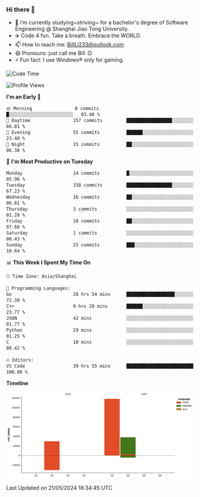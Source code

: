 ### Hi there 👋
- 🌱 I’m currently studying~striving~ for a bachelor's degree of Software Engineering @ Shanghai Jiao Tong University.
- ✈️ Code 4 fun. Take a breath. Embrace the WORLD.
- 📫 How to reach me: BillLi233@outlook.com
- 😄 Pronouns: just call me Bill :D
- ⚡ Fun fact: I use Windows® only for gaming.

<!--START_SECTION:waka-->
![Code Time](http://img.shields.io/badge/Code%20Time-161%20hrs%2034%20mins-blue)

![Profile Views](http://img.shields.io/badge/Profile%20Views-87-blue)

**I'm an Early 🐤** 

```text
🌞 Morning                8 commits           █░░░░░░░░░░░░░░░░░░░░░░░░   03.40 % 
🌆 Daytime                157 commits         █████████████████░░░░░░░░   66.81 % 
🌃 Evening                55 commits          ██████░░░░░░░░░░░░░░░░░░░   23.40 % 
🌙 Night                  15 commits          ██░░░░░░░░░░░░░░░░░░░░░░░   06.38 % 
```
📅 **I'm Most Productive on Tuesday** 

```text
Monday                   14 commits          █░░░░░░░░░░░░░░░░░░░░░░░░   05.96 % 
Tuesday                  158 commits         █████████████████░░░░░░░░   67.23 % 
Wednesday                16 commits          ██░░░░░░░░░░░░░░░░░░░░░░░   06.81 % 
Thursday                 3 commits           ░░░░░░░░░░░░░░░░░░░░░░░░░   01.28 % 
Friday                   18 commits          ██░░░░░░░░░░░░░░░░░░░░░░░   07.66 % 
Saturday                 1 commits           ░░░░░░░░░░░░░░░░░░░░░░░░░   00.43 % 
Sunday                   25 commits          ███░░░░░░░░░░░░░░░░░░░░░░   10.64 % 
```


📊 **This Week I Spent My Time On** 

```text
🕑︎ Time Zone: Asia/Shanghai

💬 Programming Languages: 
Go                       28 hrs 54 mins      ██████████████████░░░░░░░   72.38 % 
C++                      9 hrs 29 mins       ██████░░░░░░░░░░░░░░░░░░░   23.77 % 
JSON                     42 mins             ░░░░░░░░░░░░░░░░░░░░░░░░░   01.77 % 
Python                   29 mins             ░░░░░░░░░░░░░░░░░░░░░░░░░   01.25 % 
C                        10 mins             ░░░░░░░░░░░░░░░░░░░░░░░░░   00.42 % 

🔥 Editors: 
VS Code                  39 hrs 55 mins      █████████████████████████   100.00 % 
```

**Timeline**

![Lines of Code chart](https://raw.githubusercontent.com/GMH233/GMH233/main/assets/bar_graph.png)


 Last Updated on 21/05/2024 18:34:45 UTC
<!--END_SECTION:waka-->

<!--
**GMH233/GMH233** is a ✨ _special_ ✨ repository because its `README.md` (this file) appears on your GitHub profile.

Here are some ideas to get you started:

- 🔭 I’m currently working on ...
- 🌱 I’m currently learning ...
- 👯 I’m looking to collaborate on ...
- 🤔 I’m looking for help with ...
- 💬 Ask me about ...
- 📫 How to reach me: ...
- 😄 Pronouns: ...
- ⚡ Fun fact: ...
-->
